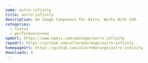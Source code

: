 ```yaml
---
name: astro-infinity
title: astro-infinity
description: An Image Component for Astro. Works With SSR.
categories:
  - css+ui
  - performance+seo
npmUrl: https://www.npmjs.com/package/astro-infinity
repoUrl: https://github.com/alteredorange/astro-infinity
homepageUrl: https://github.com/alteredorange/astro-infinity
downloads: 4
---
```

